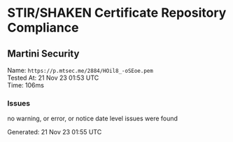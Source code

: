 # STIR/SHAKEN Certificate Repository Compliance

## Martini Security

Name: `https://p.mtsec.me/2884/HOil8_-oSEoe.pem`\
Tested At: 21 Nov 23 01:53 UTC\
Time: 106ms

### Issues

no warning, or error, or notice date level issues were found

Generated: 21 Nov 23 01:55 UTC